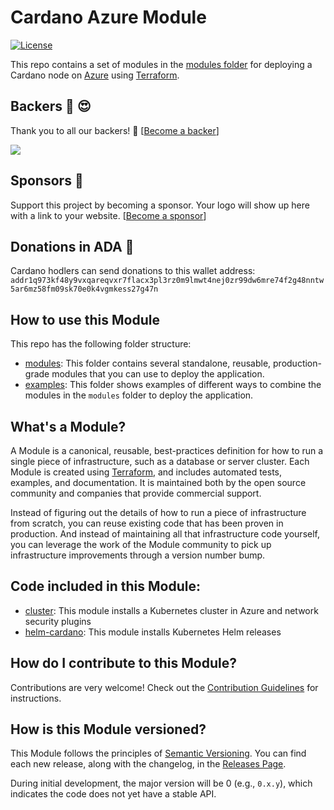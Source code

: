 # Cardano Azure Module

[![License](https://img.shields.io/badge/License-Apache%202.0-blue.svg)](https://opensource.org/licenses/Apache-2.0)

This repo contains a set of modules in the [modules folder](https://github.com/regel/terraform-azure-cardano/tree/main/modules) for deploying a Cardano node on [Azure](https://portal.azure.com/) using [Terraform](https://www.terraform.io/). 

## Backers :dart: :heart_eyes:

Thank you to all our backers! 🙏 [[Become a backer](https://opencollective.com/gh-regel#backer)]

<a href="https://opencollective.com/gh-regel#backers" target="_blank"><img src="https://opencollective.com/gh-regel/backers.svg?width=890"></a>

## Sponsors :whale:

Support this project by becoming a sponsor. Your logo will show up here with a
link to your website. [[Become a
sponsor](https://opencollective.com/gh-regel#sponsor)]

## Donations in ADA :gem:

Cardano hodlers can send donations to this wallet address: `addr1q973kf48y9vxqareqvxr7flacx3pl3rz0m9lmwt4nej0zr99dw6mre74f2g48nntw5ar6mz58fm09sk70e0k4vgmkess27g47n`

## How to use this Module

This repo has the following folder structure:

* [modules](https://github.com/regel/terraform-azure-cardano/tree/main/modules): This folder contains several standalone, reusable, production-grade modules that you can use to deploy the application.
* [examples](https://github.com/regel/terraform-azure-cardano/tree/main/examples): This folder shows examples of different ways to combine the modules in the `modules` folder to deploy the application.

## What's a Module?

A Module is a canonical, reusable, best-practices definition for how to run a single piece of infrastructure, such 
as a database or server cluster. Each Module is created using [Terraform](https://www.terraform.io/), and
includes automated tests, examples, and documentation. It is maintained both by the open source community and 
companies that provide commercial support. 

Instead of figuring out the details of how to run a piece of infrastructure from scratch, you can reuse 
existing code that has been proven in production. And instead of maintaining all that infrastructure code yourself, 
you can leverage the work of the Module community to pick up infrastructure improvements through
a version number bump.
 
## Code included in this Module:

* [cluster](https://github.com/regel/terraform-azure-cardano/tree/main/modules/cluster): This module installs a Kubernetes cluster in Azure and network security plugins
* [helm-cardano](https://github.com/regel/terraform-azure-cardano/tree/main/modules/helm-cardano): This module installs Kubernetes Helm releases


## How do I contribute to this Module?

Contributions are very welcome! Check out the [Contribution Guidelines](./CONTRIBUTING.md) for instructions.


## How is this Module versioned?

This Module follows the principles of [Semantic Versioning](http://semver.org/). You can find each new release, 
along with the changelog, in the [Releases Page](../../releases). 

During initial development, the major version will be 0 (e.g., `0.x.y`), which indicates the code does not yet have a 
stable API. 
